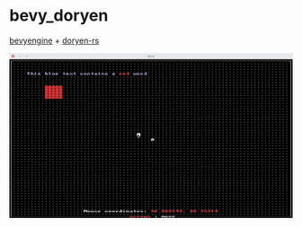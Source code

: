 # bevy_doryen
[bevyengine](https://github.com/bevyengine/bevy) + [doryen-rs](https://github.com/jice-nospam/doryen-rs)

![bevy_doryen](https://raw.githubusercontent.com/smokku/bevy_doryen/master/assets/doryen.png)
